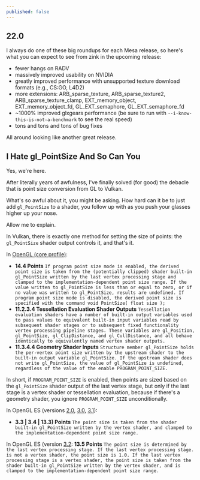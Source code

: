 ```yaml
---
published: false
---
```

## 22.0

I always do one of these big roundups for each Mesa release, so here's what you can expect to see from zink in the upcoming release:
* fewer hangs on RADV
* massively improved usability on NVIDIA
* greatly improved performance with unsupported texture download formats (e.g., CS:GO, L4D2)
* more extensions: ARB_sparse_texture, ARB_sparse_texture2, ARB_sparse_texture_clamp, EXT_memory_object, EXT_memory_object_fd, GL_EXT_semaphore, GL_EXT_semaphore_fd
* ~1000% improved glxgears performance (be sure to run with `--i-know-this-is-not-a-benchmark` to see the real speed)
* tons and tons and tons of bug fixes

All around looking like another great release.

## I Hate gl_PointSize And So Can You
Yes, we're here.

After literally years of awfulness, I've finally solved (for good) the debacle that is point size conversion from GL to Vulkan.

What's so awful about it, you might be asking. How hard can it be to just add `gl_PointSize` to a shader, you follow up with as you push your glasses higher up your nose.

Allow me to explain.

In Vulkan, there is exactly one method for setting the size of points: the `gl_PointSize` shader output controls it, and that's it.

In [OpenGL (core profile)](https://www.khronos.org/registry/OpenGL/specs/gl/glspec46.core.pdf):
* **14.4 Points** `If program point size mode is enabled, the derived point size is taken from the (potentially clipped) shader built-in gl_PointSize written by the last vertex processing stage and clamped to the implementation-dependent point size range. If the value written to gl_PointSize is less than or equal to zero, or if no value was written to gl_PointSize, results are undefined. If program point size mode is disabled, the derived point size is specified with the command void PointSize( float size );`
* **11.2.3.4 Tessellation Evaluation Shader Outputs** `Tessellation evaluation shaders have a number of built-in output variables used to pass values to equivalent built-in input variables read by subsequent shader stages or to subsequent fixed functionality vertex processing pipeline stages. These variables are gl_Position, gl_PointSize, gl_ClipDistance, and gl_CullDistance, and all behave identically to equivalently named vertex shader outputs.`
* **11.3.4.4 Geometry Shader Inputs** `Structure member gl_PointSize holds the per-vertex point size written by the upstream shader to the built-in output variable gl_PointSize. If the upstream shader does not write gl_PointSize, the value of gl_PointSize is undefined, regardless of the value of the enable PROGRAM_POINT_SIZE.`

In short, if `PROGRAM_POINT_SIZE` is enabled, then points are sized based on the `gl_PointSize` shader output of the last vertex stage, but only if the last stage is a vertex shader or tessellation evaluation, because if there's a geometry shader, you ignore `PROGRAM_POINT_SIZE` unconditionally.

In OpenGL ES (versions [2.0](https://www.khronos.org/registry/OpenGL/specs/es/2.0/es_full_spec_2.0.withchanges.pdf), [3.0](https://www.khronos.org/registry/OpenGL/specs/es/3.0/es_spec_3.0.withchanges.pdf), [3.1](https://www.khronos.org/registry/OpenGL/specs/es/3.1/es_spec_3.1.withchanges.pdf)):
* **3.3 | 3.4 | 13.3) Points** `The point size is taken from the shader built-in gl_PointSize written by the
vertex shader, and clamped to the implementation-dependent point size range.`

In OpenGL ES (version [3.2](https://www.khronos.org/registry/OpenGL/specs/es/3.2/es_spec_3.2.withchanges.pdf):
**13.5 Points** `The point size is determined by the last vertex processing stage. If the last vertex processing stage. is not a vertex shader, the point size is 1.0. If the last vertex processing stage is a vertex shader, the point size is taken from the shader built-in gl_PointSize written by the vertex shader, and is clamped to the implementation-dependent point size range.`